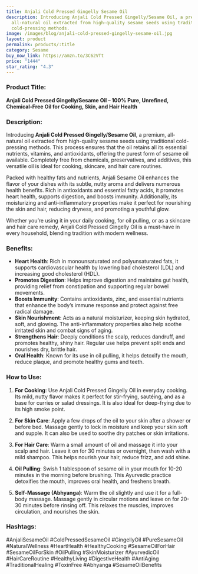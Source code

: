 ```yaml
---
title: Anjali Cold Pressed Gingelly Sesame Oil
description: Introducing Anjali Cold Pressed Gingelly/Sesame Oil, a premium,
  all-natural oil extracted from high-quality sesame seeds using traditional
  cold-pressing methods.
image: /images/blog/anjali-cold-pressed-gingelly-sesame-oil.jpg
layout: product
permalink: products/:title
category: Sesame
buy_now_link: https://amzn.to/3C62VTt
price: "1444"
star_rating: "4.3"
---
```

### Product Title:
**Anjali Cold Pressed Gingelly/Sesame Oil – 100% Pure, Unrefined, Chemical-Free Oil for Cooking, Skin, and Hair Health**

### Description:
Introducing **Anjali Cold Pressed Gingelly/Sesame Oil**, a premium, all-natural oil extracted from high-quality sesame seeds using traditional cold-pressing methods. This process ensures that the oil retains all its essential nutrients, vitamins, and antioxidants, offering the purest form of sesame oil available. Completely free from chemicals, preservatives, and additives, this versatile oil is ideal for cooking, skincare, and hair care routines.

Packed with healthy fats and nutrients, Anjali Sesame Oil enhances the flavor of your dishes with its subtle, nutty aroma and delivers numerous health benefits. Rich in antioxidants and essential fatty acids, it promotes heart health, supports digestion, and boosts immunity. Additionally, its moisturizing and anti-inflammatory properties make it perfect for nourishing the skin and hair, reducing dryness, and promoting a youthful glow.

Whether you’re using it in your daily cooking, for oil pulling, or as a skincare and hair care remedy, Anjali Cold Pressed Gingelly Oil is a must-have in every household, blending tradition with modern wellness.

### Benefits:
- **Heart Health**: Rich in monounsaturated and polyunsaturated fats, it supports cardiovascular health by lowering bad cholesterol (LDL) and increasing good cholesterol (HDL).
- **Promotes Digestion**: Helps improve digestion and maintains gut health, providing relief from constipation and supporting regular bowel movements.
- **Boosts Immunity**: Contains antioxidants, zinc, and essential nutrients that enhance the body’s immune response and protect against free radical damage.
- **Skin Nourishment**: Acts as a natural moisturizer, keeping skin hydrated, soft, and glowing. The anti-inflammatory properties also help soothe irritated skin and combat signs of aging.
- **Strengthens Hair**: Deeply conditions the scalp, reduces dandruff, and promotes healthy, shiny hair. Regular use helps prevent split ends and nourishes dry, brittle hair.
- **Oral Health**: Known for its use in oil pulling, it helps detoxify the mouth, reduce plaque, and promote healthy gums and teeth.

### How to Use:
1. **For Cooking**: Use Anjali Cold Pressed Gingelly Oil in everyday cooking. Its mild, nutty flavor makes it perfect for stir-frying, sautéing, and as a base for curries or salad dressings. It is also ideal for deep-frying due to its high smoke point.
   
2. **For Skin Care**: Apply a few drops of the oil to your skin after a shower or before bed. Massage gently to lock in moisture and keep your skin soft and supple. It can also be used to soothe dry patches or skin irritations.

3. **For Hair Care**: Warm a small amount of oil and massage it into your scalp and hair. Leave it on for 30 minutes or overnight, then wash with a mild shampoo. This helps nourish your hair, reduce frizz, and add shine.

4. **Oil Pulling**: Swish 1 tablespoon of sesame oil in your mouth for 10-20 minutes in the morning before brushing. This Ayurvedic practice detoxifies the mouth, improves oral health, and freshens breath.

5. **Self-Massage (Abhyanga)**: Warm the oil slightly and use it for a full-body massage. Massage gently in circular motions and leave on for 20-30 minutes before rinsing off. This relaxes the muscles, improves circulation, and nourishes the skin.

### Hashtags:
#AnjaliSesameOil #ColdPressedSesameOil #GingellyOil #PureSesameOil #NaturalWellness #HeartHealth #HealthyCooking #SesameOilForHair #SesameOilForSkin #OilPulling #SkinMoisturizer #AyurvedicOil #HairCareRoutine #HealthyLiving #DigestiveHealth #AntiAging #TraditionalHealing #ToxinFree #Abhyanga #SesameOilBenefits
